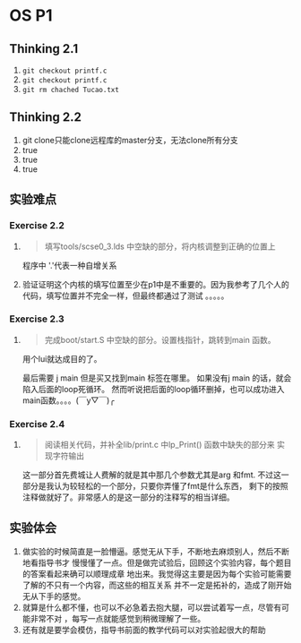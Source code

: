 OS P1
===================

## Thinking 2.1
  1.  <code>git checkout printf.c</code>
  2.  <code>git checkout printf.c</code>
  3.  <code>git rm chached Tucao.txt</code>  

## Thinking 2.2
  1. git clone只能clone远程库的master分支，无法clone所有分支
  2. true
  3. true
  4. true

##  实验难点

###  Exercise 2.2
  1.  >填写tools/scse0_3.lds 中空缺的部分，将内核调整到正确的位置上

      程序中 '.'代表一种自增关系
  2.  验证证明这个内核的填写位置至少在p1中是不重要的。因为我参考了几个人的代码，填写位置并不完全一样，但最终都通过了测试 。。。。。

### Exercise 2.3
  1.  >完成boot/start.S 中空缺的部分。设置栈指针，跳转到main 函数。

      用个lui就达成目的了。

      最后需要 j main
      但是买又找到main 标签在哪里。
      如果没有j main 的话，就会陷入后面的loop死循环。
      然而听说把后面的loop循环删掉，也可以成功进入main函数。。。。(￣y▽￣)╭

### Exercise 2.4
  1.  >阅读相关代码，并补全lib/print.c 中lp_Print() 函数中缺失的部分来
      >实现字符输出

      这一部分首先费城让人费解的就是其中那几个参数尤其是arg 和fmt.
      不过这一部分是我认为较轻松的一个部分，只要你弄懂了fmt是什么东西，
      剩下的按照注释做就好了。非常感人的是这一部分的注释写的相当详细。

##  实验体会
  1. 做实验的时候简直是一脸懵逼。感觉无从下手，不断地去麻烦别人，然后不断地看指导书才
  慢慢懂了一点。但是做完试验后，回顾这个实验内容，每个题目的答案看起来确可以顺理成章
  地出来。我觉得这主要是因为每个实验可能需要了解的不只有一个内容，而这些的相互关系
  并不一定是拓补的，造成了刚开始无从下手的感觉。
  2.  就算是什么都不懂，也可以不必急着去抱大腿，可以尝试着写一点，尽管有可能非常不对
  ，每写一点就能感觉到稍微理解了一些。
  3.  还有就是要学会模仿，指导书前面的教学代码可以对实验起很大的帮助
